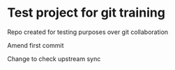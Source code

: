 Test project for git training
=============================

Repo created for testing purposes over git collaboration

Amend first commit

Change to check upstream sync

